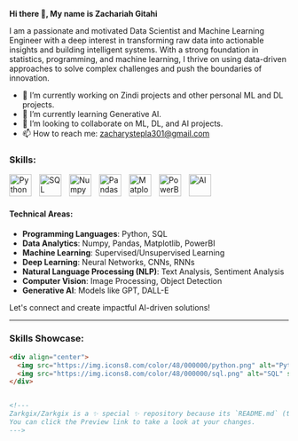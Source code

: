 
**Hi there 👋, My name is Zachariah Gitahi**  

I am a passionate and motivated Data Scientist and Machine Learning Engineer with a deep interest in transforming raw data into actionable insights and building intelligent systems. With a strong foundation in statistics, programming, and machine learning, I thrive on using data-driven approaches to solve complex challenges and push the boundaries of innovation.

- 🔭 I’m currently working on Zindi projects and other personal ML and DL projects.
- 🌱 I’m currently learning Generative AI.
- 🤝 I’m looking to collaborate on ML, DL, and AI projects.
- 📫 How to reach me: zacharystepla301@gmail.com



### Skills:
<p align="left">
  <img src="https://img.icons8.com/color/48/000000/python.png" alt="Python" style="margin-right: 10px;" width="40" height="40"/> 
  <img src="https://img.icons8.com/color/48/000000/sql.png" alt="SQL" style="margin-right: 10px;" width="40" height="40"/>
  <img src="https://img.icons8.com/color/48/000000/numpy.png" alt="Numpy" style="margin-right: 10px;" width="40" height="40"/>
  <img src="https://img.icons8.com/color/48/000000/pandas.png" alt="Pandas" style="margin-right: 10px;" width="40" height="40"/>
  <img src="https://img.icons8.com/color/48/000000/matplotlib.png" alt="Matplotlib" style="margin-right: 10px;" width="40" height="40"/>
  <img src="https://img.icons8.com/color/48/000000/power-bi.png" alt="PowerBI" style="margin-right: 10px;" width="40" height="40"/>
  <img src="https://img.icons8.com/color/48/000000/artificial-intelligence.png" alt="AI" style="margin-right: 10px;" width="40" height="40"/>
</p>

#### Technical Areas:
- **Programming Languages**: Python, SQL
- **Data Analytics**: Numpy, Pandas, Matplotlib, PowerBI
- **Machine Learning**: Supervised/Unsupervised Learning
- **Deep Learning**: Neural Networks, CNNs, RNNs
- **Natural Language Processing (NLP)**: Text Analysis, Sentiment Analysis
- **Computer Vision**: Image Processing, Object Detection
- **Generative AI**: Models like GPT, DALL-E

Let's connect and create impactful AI-driven solutions!

---

<!-- Optional section for rotating logos -->
### Skills Showcase:

```html
<div align="center">
  <img src="https://img.icons8.com/color/48/000000/python.png" alt="Python" style="margin-right: 20px; transition: transform 0.5s;" onmouseover="this.style.transform='rotate(360deg)'" onmouseout="this.style.transform='rotate(0deg)'"/>
  <img src="https://img.icons8.com/color/48/000000/sql.png" alt="SQL" style="margin-right: 20px; transition: transform 0.5s;" onmouseover="this.style.transform='rotate(360deg)'" onmouseout="this.style.transform='rotate(0deg)'"/>
</div>


<!---
Zarkgix/Zarkgix is a ✨ special ✨ repository because its `README.md` (this file) appears on your GitHub profile.
You can click the Preview link to take a look at your changes.
--->
